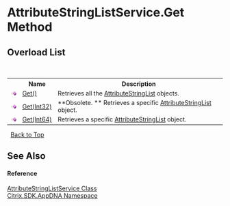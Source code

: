 # AttributeStringListService.Get Method 
 


## Overload List
&nbsp;<table><tr><th></th><th>Name</th><th>Description</th></tr><tr><td>![Public method](media/pubmethod.gif "Public method")</td><td><a href="5f16e453-9058-a749-9756-23cc8221c84c">Get()</a></td><td>
Retrieves all the <a href="e2dc937e-f4d2-0822-0847-944b7fb4f6f9">AttributeStringList</a> objects.</td></tr><tr><td>![Public method](media/pubmethod.gif "Public method")</td><td><a href="e61a74ce-5909-34d5-8790-3d9a5cae2595">Get(Int32)</a></td><td> **Obsolete. **
Retrieves a specific <a href="e2dc937e-f4d2-0822-0847-944b7fb4f6f9">AttributeStringList</a> object.</td></tr><tr><td>![Public method](media/pubmethod.gif "Public method")</td><td><a href="4196f3fc-925d-a97c-f15a-5c95dee9b55d">Get(Int64)</a></td><td>
Retrieves a specific <a href="e2dc937e-f4d2-0822-0847-944b7fb4f6f9">AttributeStringList</a> object.</td></tr></table>&nbsp;
<a href="#attributestringlistservice.get-method">Back to Top</a>

## See Also


#### Reference
<a href="6020434e-8436-993c-ac53-d16122e9a14c">AttributeStringListService Class</a><br /><a href="fe2d265b-410b-8b11-1eb4-a790e0b062bf">Citrix.SDK.AppDNA Namespace</a><br />